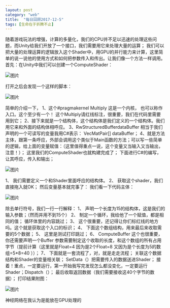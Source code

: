 ```yaml
---
layout: post
category: "web"
title:  "每日回顾2017-12-5"
tags: [生命在于折腾不止]
---
```


随着游戏玩法的增强，计算的多量化，我们的CPU并不足以迅速的处理这些问题，而Unity给我们开放了一个接口，我们需要用它来处理大量的运算； 
我们可以把大量的处理运算的逻辑放入这个Shader中，用GPU的并行能力来计算，这里简单的说一说他的使用方式和如何把参数传入和传出。让我们像一个方法一样调用。 
首先：在Unity中我们可以创建一个ComputeShader：

![图片](https://mrxin321.github.io/img/12-05-1.jpg)

打开之后会发现一个这样的脚本：

![图片](https://mrxin321.github.io/img/12-05-2.jpg)

简单的介绍一下， 
1、这个#pragmakernel  Multiply 这是一个内核， 也可以称作入口。这个至少有一个！ 
这个Multiply请红线标注，很重要，我们在代码里需要用到它； 
2、接下来就是一个结构体，这个结构体是我们定义的一个结构体。我们用它来和外面的结构体相呼应。 
3、RwStructuredBuffer<VecMatpair>dataBuffer  相当于我们声明的一个可读写的变量我用C#表示：   VecMatPair[] dataBuffer； 
4、就是方法主体，跟第一条呼应，外部会调用这个类似于Main函数的方法；可以写一些简单的逻辑，给上面的变量赋值：（这里值得重点一说，这个变量又当输入又当输出，注意！）； 
这里我们的ComputeShader也就构建完成了； 
下面进行C#的编写，让其呼应，传入和输出；

![图片](https://mrxin321.github.io/img/12-05-3.jpg)

1、  我们需要定义一个和Shader里面呼应的结构体。 
2、  获取这个shader，我们直接拖入就OK； 
然后变量基本就完事了： 
我们看一下代码主体：

![图片](https://mrxin321.github.io/img/12-05-4.jpg)

除去单行符号，我们一行一行解释： 
1、  声明一个长度为15的结构体，这是我们的输入参数；（然而并用不到15个） 
2、  制定一个循环，我给他了一个赋值，都是相同的值； 
循环体里的内容跳过； 
3、  这个很重要，还记得让你们标红线的地方吗。这个就是获取这个入口的标识； 
4、  下面这个数组结构，用来最后来收取需要的5个数据； 
5、  这里是测试打印跳过； 
6、  ComputeBuffer 这个也很重要，你还需要声明一个Buffer 参数需要制定这个收取的长度，和这个数组的所有占用字节（提前计算（这里就是Float=4 因为是2个Float=8 又因为是个长度为5的数组=5*8=40 ））； 
7、  下面就是一套流程了，对，就是走走流程； 
关联这个数据结构和Shader的变量相关联； 
SetData（）把需要传入的数据送进Shader； 
接着！重点，一定要运行，第一开始我写完发现怎么都没变化，一定要运行Shader；Dispatch（）； 
最后收取返回数据（我们需要接收这40个字节的数据）； 
打印结果附图：

![图片](https://mrxin321.github.io/img/12-05-5.jpg)

神经网络在我认为是能放在GPU处理的 